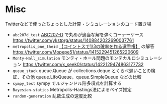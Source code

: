 # Misc

Twitterなどで使ったちょっとした計算・シミュレーションのコード置き場

+ `abc207d_test`
  [ABC207-D](https://atcoder.jp/contests/abc207/tasks/abc207_d) で丸めが適当な解を弾くコーナーケース https://twitter.com/ykstprg/status/1408842022690037761
+ `metropolis_one_theid`
  [【コイントスで1/3の確率を作る選手権】](https://twitter.com/mathlava/status/1415211349743857665) の解答 https://twitter.com/Mopepe51/status/1415229451265220609
+ `Monty-Hall_simulation`
  モンティ・ホール問題のモンテカルロシミュレーション https://twitter.com/x_seek0/status/1422129474863177732
+ `queue_stack`
  queue.Queue が collections.deque とくらべ遅いことの検証．その他 queue.LifoQueue，queue.SimpleQueue などの比較
+ `sympy_test`
  sympy でルジャンドル陪多項式を計算する
+ `Bayesian-statics`
  Metropolis-Hastings法によるベイズ推定
+ `random-generation`
  乱数生成の速度比較
